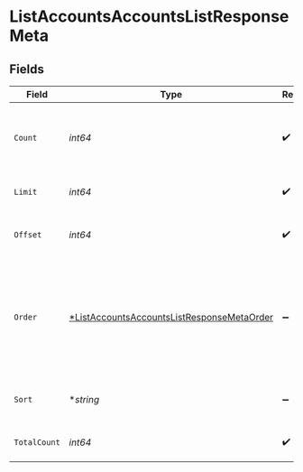 # ListAccountsAccountsListResponseMeta


## Fields

| Field                                                                                                              | Type                                                                                                               | Required                                                                                                           | Description                                                                                                        |
| ------------------------------------------------------------------------------------------------------------------ | ------------------------------------------------------------------------------------------------------------------ | ------------------------------------------------------------------------------------------------------------------ | ------------------------------------------------------------------------------------------------------------------ |
| `Count`                                                                                                            | *int64*                                                                                                            | :heavy_check_mark:                                                                                                 | Count of the resources returned in the response.                                                                   |
| `Limit`                                                                                                            | *int64*                                                                                                            | :heavy_check_mark:                                                                                                 | Total limit of the response.                                                                                       |
| `Offset`                                                                                                           | *int64*                                                                                                            | :heavy_check_mark:                                                                                                 | Amount of resource to offset in the response.                                                                      |
| `Order`                                                                                                            | [*ListAccountsAccountsListResponseMetaOrder](../../models/operations/listaccountsaccountslistresponsemetaorder.md) | :heavy_minus_sign:                                                                                                 | The ordering of the response.<br/>* ASC - Ascending order<br/>* DESC - Descending order                            |
| `Sort`                                                                                                             | **string*                                                                                                          | :heavy_minus_sign:                                                                                                 | The field that the list is sorted by.                                                                              |
| `TotalCount`                                                                                                       | *int64*                                                                                                            | :heavy_check_mark:                                                                                                 | Total count of all the resources.                                                                                  |